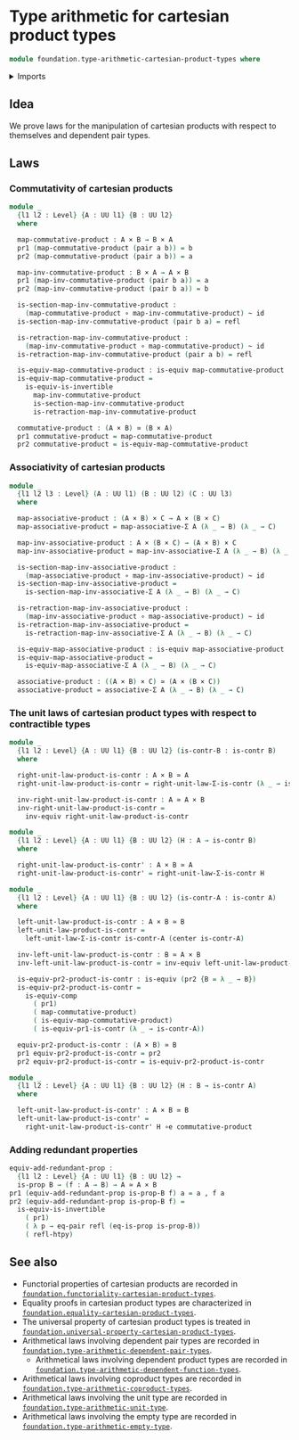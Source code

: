 # Type arithmetic for cartesian product types

```agda
module foundation.type-arithmetic-cartesian-product-types where
```

<details><summary>Imports</summary>

```agda
open import foundation.dependent-pair-types
open import foundation.equality-cartesian-product-types
open import foundation.type-arithmetic-dependent-pair-types
open import foundation.universe-levels

open import foundation-core.cartesian-product-types
open import foundation-core.contractible-types
open import foundation-core.equivalences
open import foundation-core.function-types
open import foundation-core.homotopies
open import foundation-core.identity-types
open import foundation-core.propositions
```

</details>

## Idea

We prove laws for the manipulation of cartesian products with respect to
themselves and dependent pair types.

## Laws

### Commutativity of cartesian products

```agda
module _
  {l1 l2 : Level} {A : UU l1} {B : UU l2}
  where

  map-commutative-product : A × B → B × A
  pr1 (map-commutative-product (pair a b)) = b
  pr2 (map-commutative-product (pair a b)) = a

  map-inv-commutative-product : B × A → A × B
  pr1 (map-inv-commutative-product (pair b a)) = a
  pr2 (map-inv-commutative-product (pair b a)) = b

  is-section-map-inv-commutative-product :
    (map-commutative-product ∘ map-inv-commutative-product) ~ id
  is-section-map-inv-commutative-product (pair b a) = refl

  is-retraction-map-inv-commutative-product :
    (map-inv-commutative-product ∘ map-commutative-product) ~ id
  is-retraction-map-inv-commutative-product (pair a b) = refl

  is-equiv-map-commutative-product : is-equiv map-commutative-product
  is-equiv-map-commutative-product =
    is-equiv-is-invertible
      map-inv-commutative-product
      is-section-map-inv-commutative-product
      is-retraction-map-inv-commutative-product

  commutative-product : (A × B) ≃ (B × A)
  pr1 commutative-product = map-commutative-product
  pr2 commutative-product = is-equiv-map-commutative-product
```

### Associativity of cartesian products

```agda
module _
  {l1 l2 l3 : Level} (A : UU l1) (B : UU l2) (C : UU l3)
  where

  map-associative-product : (A × B) × C → A × (B × C)
  map-associative-product = map-associative-Σ A (λ _ → B) (λ _ → C)

  map-inv-associative-product : A × (B × C) → (A × B) × C
  map-inv-associative-product = map-inv-associative-Σ A (λ _ → B) (λ _ → C)

  is-section-map-inv-associative-product :
    (map-associative-product ∘ map-inv-associative-product) ~ id
  is-section-map-inv-associative-product =
    is-section-map-inv-associative-Σ A (λ _ → B) (λ _ → C)

  is-retraction-map-inv-associative-product :
    (map-inv-associative-product ∘ map-associative-product) ~ id
  is-retraction-map-inv-associative-product =
    is-retraction-map-inv-associative-Σ A (λ _ → B) (λ _ → C)

  is-equiv-map-associative-product : is-equiv map-associative-product
  is-equiv-map-associative-product =
    is-equiv-map-associative-Σ A (λ _ → B) (λ _ → C)

  associative-product : ((A × B) × C) ≃ (A × (B × C))
  associative-product = associative-Σ A (λ _ → B) (λ _ → C)
```

### The unit laws of cartesian product types with respect to contractible types

```agda
module _
  {l1 l2 : Level} {A : UU l1} {B : UU l2} (is-contr-B : is-contr B)
  where

  right-unit-law-product-is-contr : A × B ≃ A
  right-unit-law-product-is-contr = right-unit-law-Σ-is-contr (λ _ → is-contr-B)

  inv-right-unit-law-product-is-contr : A ≃ A × B
  inv-right-unit-law-product-is-contr =
    inv-equiv right-unit-law-product-is-contr

module _
  {l1 l2 : Level} {A : UU l1} {B : UU l2} (H : A → is-contr B)
  where

  right-unit-law-product-is-contr' : A × B ≃ A
  right-unit-law-product-is-contr' = right-unit-law-Σ-is-contr H

module _
  {l1 l2 : Level} {A : UU l1} {B : UU l2} (is-contr-A : is-contr A)
  where

  left-unit-law-product-is-contr : A × B ≃ B
  left-unit-law-product-is-contr =
    left-unit-law-Σ-is-contr is-contr-A (center is-contr-A)

  inv-left-unit-law-product-is-contr : B ≃ A × B
  inv-left-unit-law-product-is-contr = inv-equiv left-unit-law-product-is-contr

  is-equiv-pr2-product-is-contr : is-equiv (pr2 {B = λ _ → B})
  is-equiv-pr2-product-is-contr =
    is-equiv-comp
      ( pr1)
      ( map-commutative-product)
      ( is-equiv-map-commutative-product)
      ( is-equiv-pr1-is-contr (λ _ → is-contr-A))

  equiv-pr2-product-is-contr : (A × B) ≃ B
  pr1 equiv-pr2-product-is-contr = pr2
  pr2 equiv-pr2-product-is-contr = is-equiv-pr2-product-is-contr

module _
  {l1 l2 : Level} {A : UU l1} {B : UU l2} (H : B → is-contr A)
  where

  left-unit-law-product-is-contr' : A × B ≃ B
  left-unit-law-product-is-contr' =
    right-unit-law-product-is-contr' H ∘e commutative-product
```

### Adding redundant properties

```agda
equiv-add-redundant-prop :
  {l1 l2 : Level} {A : UU l1} {B : UU l2} →
  is-prop B → (f : A → B) → A ≃ A × B
pr1 (equiv-add-redundant-prop is-prop-B f) a = a , f a
pr2 (equiv-add-redundant-prop is-prop-B f) =
  is-equiv-is-invertible
    ( pr1)
    ( λ p → eq-pair refl (eq-is-prop is-prop-B))
    ( refl-htpy)
```

## See also

- Functorial properties of cartesian products are recorded in
  [`foundation.functoriality-cartesian-product-types`](foundation.functoriality-cartesian-product-types.md).
- Equality proofs in cartesian product types are characterized in
  [`foundation.equality-cartesian-product-types`](foundation.equality-cartesian-product-types.md).
- The universal property of cartesian product types is treated in
  [`foundation.universal-property-cartesian-product-types`](foundation.universal-property-cartesian-product-types.md).
- Arithmetical laws involving dependent pair types are recorded in
  [`foundation.type-arithmetic-dependent-pair-types`](foundation.type-arithmetic-dependent-pair-types.md).
  - Arithmetical laws involving dependent product types are recorded in
    [`foundation.type-arithmetic-dependent-function-types`](foundation.type-arithmetic-dependent-function-types.md).
- Arithmetical laws involving coproduct types are recorded in
  [`foundation.type-arithmetic-coproduct-types`](foundation.type-arithmetic-coproduct-types.md).
- Arithmetical laws involving the unit type are recorded in
  [`foundation.type-arithmetic-unit-type`](foundation.type-arithmetic-unit-type.md).
- Arithmetical laws involving the empty type are recorded in
  [`foundation.type-arithmetic-empty-type`](foundation.type-arithmetic-empty-type.md).
